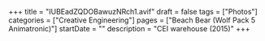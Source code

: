 +++
title = "IUBEadZQDOBawuzNRch1.avif"
draft = false
tags = ["Photos"]
categories = ["Creative Engineering"]
pages = ["Beach Bear (Wolf Pack 5 Animatronic)"]
startDate = ""
description = "CEI warehouse (2015)"
+++
